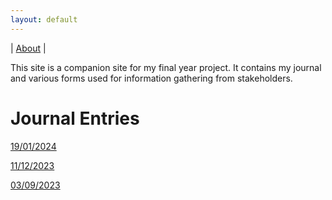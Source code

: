 ```yaml
---
layout: default
---
```

| [About](about) |

This site is a companion site for my final year project. It contains my journal and various forms used for information gathering from stakeholders.

# Journal Entries

[19/01/2024](2024-01-19)

[11/12/2023](2023-12-11)

[03/09/2023](2023-09-03)
